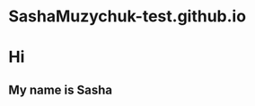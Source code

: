 # SashaMuzychuk-test.github.io
<html>
 <body>
  <h1>Hi</h1>
  <h2>My name is Sasha</h2>
<body>
<html>
